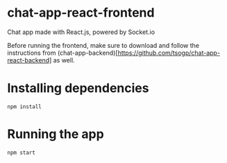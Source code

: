 # chat-app-react-frontend
Chat app made with React.js, powered by Socket.io

Before running the frontend, make sure to download and follow the instructions from (chat-app-backend)[https://github.com/tsogp/chat-app-react-backend] as well.

# Installing dependencies
```
npm install
```
# Running the app
```
npm start
```
